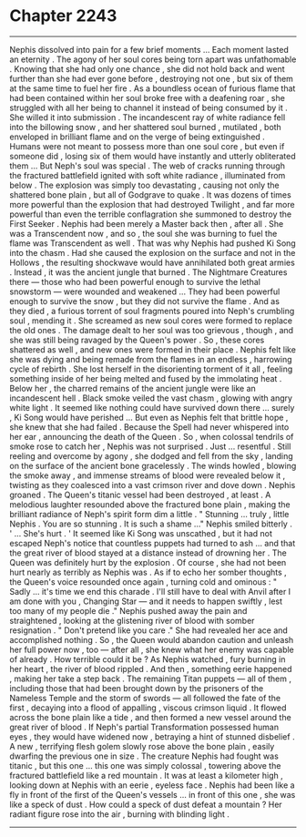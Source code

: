 
# Chapter 2243


---

Nephis dissolved into pain for a few brief moments …
Each moment lasted an eternity .
The agony of her soul cores being torn apart was unfathomable . Knowing that she had only one chance , she did not hold back and went further than she had ever gone before , destroying not one , but six of them at the same time to fuel her fire .
As a boundless ocean of furious flame that had been contained within her soul broke free with a deafening roar , she struggled with all her being to channel it instead of being consumed by it .
She willed it into submission .
The incandescent ray of white radiance fell into the billowing snow , and her shattered soul burned , mutilated , both enveloped in brilliant flame and on the verge of being extinguished . Humans were not meant to possess more than one soul core , but even if someone did , losing six of them would have instantly and utterly obliterated them …
But Neph's soul was special .
The web of cracks running through the fractured battlefield ignited with soft white radiance , illuminated from below .
The explosion was simply too devastating , causing not only the shattered bone plain , but all of Godgrave to quake . It was dozens of times more powerful than the explosion that had destroyed Twilight , and far more powerful than even the terrible conflagration she summoned to destroy the First Seeker .
Nephis had been merely a Master back then , after all . She was a Transcendent now , and so , the soul she was burning to fuel the flame was Transcendent as well .
That was why Nephis had pushed Ki Song into the chasm . Had she caused the explosion on the surface and not in the Hollows , the resulting shockwave would have annihilated both great armies .
Instead , it was the ancient jungle that burned .
The Nightmare Creatures there — those who had been powerful enough to survive the lethal snowstorm — were wounded and weakened …
They had been powerful enough to survive the snow , but they did not survive the flame .
And as they died , a furious torrent of soul fragments poured into Neph's crumbling soul , mending it .
She screamed as new soul cores were formed to replace the old ones .
The damage dealt to her soul was too grievous , though , and she was still being ravaged by the Queen's power . So , these cores shattered as well , and new ones were formed in their place .
Nephis felt like she was dying and being remade from the flames in an endless , harrowing cycle of rebirth . She lost herself in the disorienting torment of it all , feeling something inside of her being melted and fused by the immolating heat .
Below her , the charred remains of the ancient jungle were like an incandescent hell . Black smoke veiled the vast chasm , glowing with angry white light . It seemed like nothing could have survived down there … surely , Ki Song would have perished …
But even as Nephis felt that brittle hope , she knew that she had failed .
Because the Spell had never whispered into her ear , announcing the death of the Queen .
So , when colossal tendrils of smoke rose to catch her , Nephis was not surprised . Just … resentful .
Still reeling and overcome by agony , she dodged and fell from the sky , landing on the surface of the ancient bone gracelessly . The winds howled , blowing the smoke away , and immense streams of blood were revealed below it , twisting as they coalesced into a vast crimson river and dove down .
Nephis groaned .
The Queen's titanic vessel had been destroyed , at least .
A melodious laughter resounded above the fractured bone plain , making the brilliant radiance of Neph's spirit form dim a little .
" Stunning … truly , little Nephis . You are so stunning . It is such a shame …"
Nephis smiled bitterly .
' ... She's hurt . '
It seemed like Ki Song was unscathed , but it had not escaped Neph's notice that countless puppets had turned to ash … and that the great river of blood stayed at a distance instead of drowning her . The Queen was definitely hurt by the explosion .
Of course , she had not been hurt nearly as terribly as Nephis was .
As if to echo her somber thoughts , the Queen's voice resounded once again , turning cold and ominous :
" Sadly … it's time we end this charade . I'll still have to deal with Anvil after I am done with you , Changing Star — and it needs to happen swiftly , lest too many of my people die ."
Nephis pushed away the pain and straightened , looking at the glistening river of blood with somber resignation .
" Don't pretend like you care ."
She had revealed her ace and accomplished nothing . So , the Queen would abandon caution and unleash her full power now , too — after all , she knew what her enemy was capable of already .
How terrible could it be ?
As Nephis watched , fury burning in her heart , the river of blood rippled .
And then , something eerie happened , making her take a step back .
The remaining Titan puppets — all of them , including those that had been brought down by the prisoners of the Nameless Temple and the storm of swords — all followed the fate of the first , decaying into a flood of appalling , viscous crimson liquid .
It flowed across the bone plain like a tide , and then formed a new vessel around the great river of blood .
If Neph's partial Transformation possessed human eyes , they would have widened now , betraying a hint of stunned disbelief .
A new , terrifying flesh golem slowly rose above the bone plain , easily dwarfing the previous one in size . The creature Nephis had fought was titanic , but this one … this one was simply colossal , towering above the fractured battlefield like a red mountain . It was at least a kilometer high , looking down at Nephis with an eerie , eyeless face .
Nephis had been like a fly in front of the first of the Queen's vessels … in front of this one , she was like a speck of dust .
How could a speck of dust defeat a mountain ?
Her radiant figure rose into the air , burning with blinding light .

---

